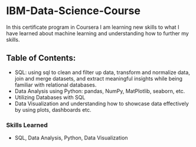 # IBM-Data-Science-Course

In this certificate program in Coursera I am learning new skills to what I have learned about machine learning and understanding how to further my skills.

## Table of Contents:

- SQL: using sql to clean and filter up data, transform and normalize data, join and merge datasets, and extract meaningful insights while being familiar with relational databases.
- Data Analysis using Python: pandas, NumPy, MatPlotlib, seaborn, etc.
- Utilizing Databases with SQL
- Data Visualization and understanding how to showcase data effectively by using plots, dashboards etc.

### Skills Learned
- SQL, Data Analysis, Python, Data Visualization
